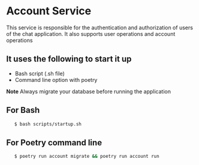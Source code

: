 # Account Service

This service is responsible for the authentication and authorization of users of the chat application. It also supports user operations and account operations

## It uses the following to start it up

- Bash script (.sh file)
- Command line option with poetry

**Note** Always migrate your database before running the application

## For Bash

```bash
   $ bash scripts/startup.sh
```

## For Poetry command line

```bash
   $ poetry run account migrate && poetry run account run
```
